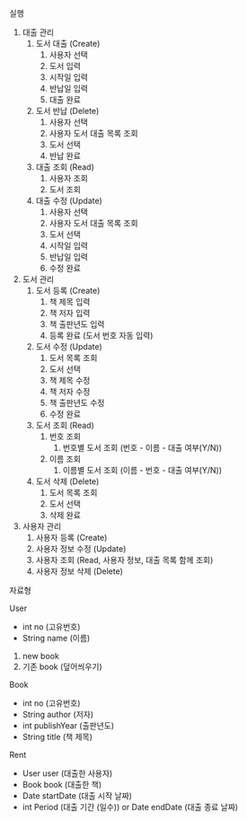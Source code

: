 실행
1. 대출 관리
    1. 도서 대출 (Create)
        1. 사용자 선택
        2. 도서 입력
        3. 시작일 입력
        4. 반납일 입력
        5. 대출 완료
    2. 도서 반납 (Delete)
        1. 사용자 선택
        2. 사용자 도서 대출 목록 조회
        3. 도서 선택
        4. 반납 완료
    3. 대출 조회 (Read)
        1. 사용자 조회
        2. 도서 조회
    4. 대출 수정 (Update)
        1. 사용자 선택
        2. 사용자 도서 대출 목록 조회
        3. 도서 선택
        4. 시작일 입력
        5. 반납일 입력
        6. 수정 완료
2. 도서 관리
    1. 도서 등록 (Create)
        1. 책 제목 입력
        2. 책 저자 입력
        3. 책 출판년도 입력
        4. 등록 완료 (도서 번호 자동 입력)
    2. 도서 수정 (Update)
        1. 도서 목록 조회
        2. 도서 선택
        3. 책 제목 수정
        4. 책 저자 수정
        5. 책 출판년도 수정
        6. 수정 완료
    3. 도서 조회 (Read)
        1. 번호 조회
            1. 번호별 도서 조회 (번호 - 이름 - 대출 여부(Y/N))
        2. 이름 조회
            1. 이름별 도서 조회 (이름 - 번호 - 대출 여부(Y/N))
    4. 도서 삭제 (Delete)
        1. 도서 목록 조회
        2. 도서 선택
        3. 삭제 완료
4. 사용자 관리
    1. 사용자 등록 (Create)
    2. 사용자 정보 수정 (Update)
    3. 사용자 조회 (Read, 사용자 정보, 대출 목록 함께 조회)
    4. 사용자 정보 삭제 (Delete)


자료형

User
- int no (고유번호)
- String name (이름)

1. new book
2. 기존 book (덮어씌우기)

Book
- int no (고유번호)
- String author (저자)
- int publishYear (출판년도)
- String title (책 제목)

Rent
- User user (대출한 사용자)
- Book book (대출한 책)
- Date startDate (대출 시작 날짜)
- int Period (대출 기간 (일수)) or Date endDate (대출 종료 날짜)